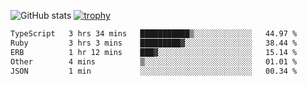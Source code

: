 ![GitHub stats](https://github-readme-stats.vercel.app/api?username=ksk001100&show_icons=true&theme=tokyonight)
[![trophy](https://github-profile-trophy.vercel.app/?username=ksk001100&theme=onedark)](https://github.com/ryo-ma/github-profile-trophy)

<!--START_SECTION:waka-->

```txt
TypeScript   3 hrs 34 mins   ███████████▒░░░░░░░░░░░░░   44.97 %
Ruby         3 hrs 3 mins    █████████▓░░░░░░░░░░░░░░░   38.44 %
ERB          1 hr 12 mins    ███▓░░░░░░░░░░░░░░░░░░░░░   15.14 %
Other        4 mins          ▒░░░░░░░░░░░░░░░░░░░░░░░░   01.01 %
JSON         1 min           ░░░░░░░░░░░░░░░░░░░░░░░░░   00.34 %
```

<!--END_SECTION:waka-->
